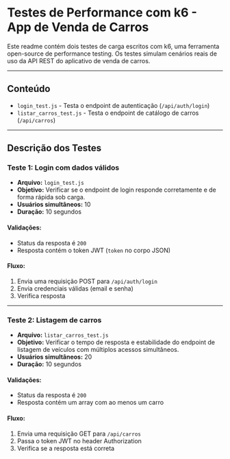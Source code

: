# Testes de Performance com k6 - App de Venda de Carros

Este readme contém dois testes de carga escritos com k6, uma ferramenta open-source de performance testing. Os testes simulam cenários reais de uso da API REST do aplicativo de venda de carros.

---

## Conteúdo

- `login_test.js` - Testa o endpoint de autenticação (`/api/auth/login`)
- `listar_carros_test.js` - Testa o endpoint de catálogo de carros (`/api/carros`)

---

## Descrição dos Testes

###  Teste 1: Login com dados válidos

- **Arquivo:** `login_test.js`
- **Objetivo:** Verificar se o endpoint de login responde corretamente e de forma rápida sob carga.
- **Usuários simultâneos:** 10
- **Duração:** 10 segundos

#### Validações:
- Status da resposta é `200`
- Resposta contém o token JWT (`token` no corpo JSON)

#### Fluxo:
1. Envia uma requisição POST para `/api/auth/login`
2. Envia credenciais válidas (email e senha)
3. Verifica resposta

---

### Teste 2: Listagem de carros

- **Arquivo:** `listar_carros_test.js`
- **Objetivo:** Verificar o tempo de resposta e estabilidade do endpoint de listagem de veículos com múltiplos acessos simultâneos.
- **Usuários simultâneos:** 20
- **Duração:** 10 segundos

#### Validações:
- Status da resposta é `200`
- Resposta contém um array com ao menos um carro

#### Fluxo:
1. Envia uma requisição GET para `/api/carros`
2. Passa o token JWT no header Authorization
3. Verifica se a resposta está correta


